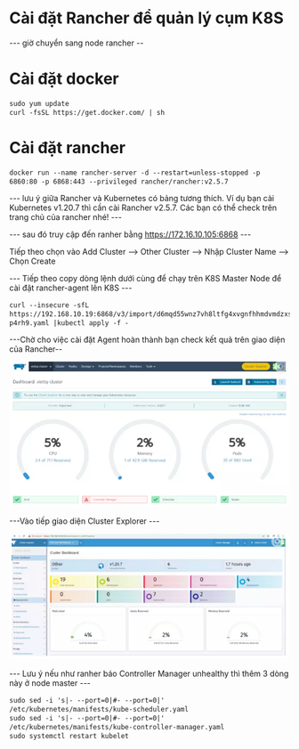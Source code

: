 # Cài đặt Rancher để quản lý cụm K8S

--- giờ chuyển sang node rancher --

# Cài đặt docker 
 
 ```
sudo yum update
curl -fsSL https://get.docker.com/ | sh
```

# Cài đặt rancher 

```
docker run --name rancher-server -d --restart=unless-stopped -p 6860:80 -p 6868:443 --privileged rancher/rancher:v2.5.7 
```

--- lưu ý giữa Rancher và Kubernetes có bảng tương thích. Ví dụ bạn cài Kubernetes v1.20.7 thì cần cài Rancher v2.5.7. Các bạn có thể check trên trang chủ của rancher nhé! ---
 
--- sau đó truy cập đến ranher bằng https://172.16.10.105:6868 ---

Tiếp theo chọn vào Add Cluster --> Other Cluster --> Nhập Cluster Name --> Chọn Create


--- Tiếp theo copy dòng lệnh dưới cùng để chạy trên K8S Master Node để cài đặt rancher-agent lên K8S ---

```
curl --insecure -sfL https://192.168.10.19:6868/v3/import/d6mqd55wnz7vh8ltfg4xvgnfhhmdvmdzxs5m6b24znl5chwjgd977q_c-p4rh9.yaml |kubectl apply -f -
```

---Chờ cho việc cài đặt Agent hoàn thành bạn check kết quả trên giao diện của Rancher--

![alt text](image.png)

---Vào tiếp giao diện Cluster Explorer ---

![alt text](image-1.png)

--- Lưu ý nếu như ranher báo Controller Manager unhealthy thì thêm 3 dòng này ở node master ---

```
sudo sed -i 's|- --port=0|#- --port=0|' /etc/kubernetes/manifests/kube-scheduler.yaml
sudo sed -i 's|- --port=0|#- --port=0|' /etc/kubernetes/manifests/kube-controller-manager.yaml
sudo systemctl restart kubelet
```

